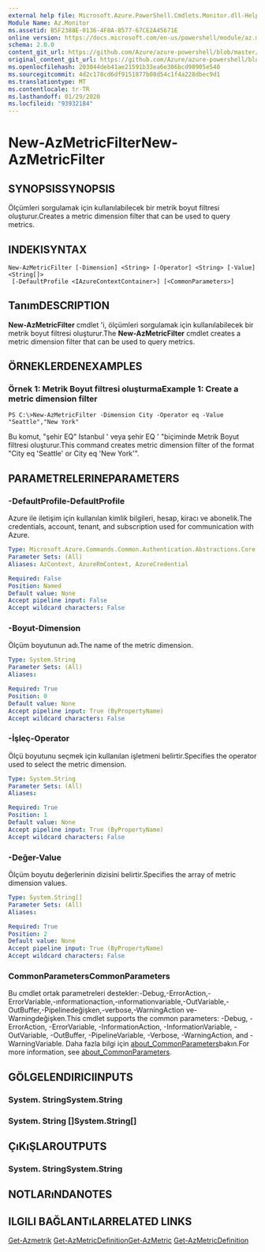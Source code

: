 ```yaml
---
external help file: Microsoft.Azure.PowerShell.Cmdlets.Monitor.dll-Help.xml
Module Name: Az.Monitor
ms.assetid: B5F2388E-0136-4F8A-8577-67CE2A45671E
online version: https://docs.microsoft.com/en-us/powershell/module/az.monitor/new-azmetricfilter
schema: 2.0.0
content_git_url: https://github.com/Azure/azure-powershell/blob/master/src/Monitor/Monitor/help/New-AzMetricFilter.md
original_content_git_url: https://github.com/Azure/azure-powershell/blob/master/src/Monitor/Monitor/help/New-AzMetricFilter.md
ms.openlocfilehash: 203044deb41ae21591b33ea6e306bcd98905e540
ms.sourcegitcommit: 4d2c178cd6df9151877b08d54c1f4a228dbec9d1
ms.translationtype: MT
ms.contentlocale: tr-TR
ms.lasthandoff: 01/29/2020
ms.locfileid: "93932184"
---
```

# <span data-ttu-id="57d8a-101">New-AzMetricFilter</span><span class="sxs-lookup"><span data-stu-id="57d8a-101">New-AzMetricFilter</span></span>

## <span data-ttu-id="57d8a-102">SYNOPSIS</span><span class="sxs-lookup"><span data-stu-id="57d8a-102">SYNOPSIS</span></span>
<span data-ttu-id="57d8a-103">Ölçümleri sorgulamak için kullanılabilecek bir metrik boyut filtresi oluşturur.</span><span class="sxs-lookup"><span data-stu-id="57d8a-103">Creates a metric dimension filter that can be used to query metrics.</span></span>

## <span data-ttu-id="57d8a-104">INDEKI</span><span class="sxs-lookup"><span data-stu-id="57d8a-104">SYNTAX</span></span>

```
New-AzMetricFilter [-Dimension] <String> [-Operator] <String> [-Value] <String[]>
 [-DefaultProfile <IAzureContextContainer>] [<CommonParameters>]
```

## <span data-ttu-id="57d8a-105">Tanım</span><span class="sxs-lookup"><span data-stu-id="57d8a-105">DESCRIPTION</span></span>
<span data-ttu-id="57d8a-106">**New-AzMetricFilter** cmdlet 'i, ölçümleri sorgulamak için kullanılabilecek bir metrik boyut filtresi oluşturur.</span><span class="sxs-lookup"><span data-stu-id="57d8a-106">The **New-AzMetricFilter** cmdlet creates a metric dimension filter that can be used to query metrics.</span></span>

## <span data-ttu-id="57d8a-107">ÖRNEKLERDEN</span><span class="sxs-lookup"><span data-stu-id="57d8a-107">EXAMPLES</span></span>

### <span data-ttu-id="57d8a-108">Örnek 1: Metrik Boyut filtresi oluşturma</span><span class="sxs-lookup"><span data-stu-id="57d8a-108">Example 1: Create a metric dimension filter</span></span>
```
PS C:\>New-AzMetricFilter -Dimension City -Operator eq -Value "Seattle","New York"
```

<span data-ttu-id="57d8a-109">Bu komut, "şehir EQ" Istanbul ' veya şehir EQ ' "biçiminde Metrik Boyut filtresi oluşturur.</span><span class="sxs-lookup"><span data-stu-id="57d8a-109">This command creates metric dimension filter of the format "City eq 'Seattle' or City eq 'New York'".</span></span>

## <span data-ttu-id="57d8a-110">PARAMETRELERINE</span><span class="sxs-lookup"><span data-stu-id="57d8a-110">PARAMETERS</span></span>

### <span data-ttu-id="57d8a-111">-DefaultProfile</span><span class="sxs-lookup"><span data-stu-id="57d8a-111">-DefaultProfile</span></span>
<span data-ttu-id="57d8a-112">Azure ile iletişim için kullanılan kimlik bilgileri, hesap, kiracı ve abonelik.</span><span class="sxs-lookup"><span data-stu-id="57d8a-112">The credentials, account, tenant, and subscription used for communication with Azure.</span></span>

```yaml
Type: Microsoft.Azure.Commands.Common.Authentication.Abstractions.Core.IAzureContextContainer
Parameter Sets: (All)
Aliases: AzContext, AzureRmContext, AzureCredential

Required: False
Position: Named
Default value: None
Accept pipeline input: False
Accept wildcard characters: False
```

### <span data-ttu-id="57d8a-113">-Boyut</span><span class="sxs-lookup"><span data-stu-id="57d8a-113">-Dimension</span></span>
<span data-ttu-id="57d8a-114">Ölçüm boyutunun adı.</span><span class="sxs-lookup"><span data-stu-id="57d8a-114">The name of the metric dimension.</span></span> 

```yaml
Type: System.String
Parameter Sets: (All)
Aliases:

Required: True
Position: 0
Default value: None
Accept pipeline input: True (ByPropertyName)
Accept wildcard characters: False
```

### <span data-ttu-id="57d8a-115">-İşleç</span><span class="sxs-lookup"><span data-stu-id="57d8a-115">-Operator</span></span>
<span data-ttu-id="57d8a-116">Ölçü boyutunu seçmek için kullanılan işletmeni belirtir.</span><span class="sxs-lookup"><span data-stu-id="57d8a-116">Specifies the operator used to select the metric dimension.</span></span>

```yaml
Type: System.String
Parameter Sets: (All)
Aliases:

Required: True
Position: 1
Default value: None
Accept pipeline input: True (ByPropertyName)
Accept wildcard characters: False
```

### <span data-ttu-id="57d8a-117">-Değer</span><span class="sxs-lookup"><span data-stu-id="57d8a-117">-Value</span></span>
<span data-ttu-id="57d8a-118">Ölçüm boyutu değerlerinin dizisini belirtir.</span><span class="sxs-lookup"><span data-stu-id="57d8a-118">Specifies the array of metric dimension values.</span></span>

```yaml
Type: System.String[]
Parameter Sets: (All)
Aliases:

Required: True
Position: 2
Default value: None
Accept pipeline input: True (ByPropertyName)
Accept wildcard characters: False
```

### <span data-ttu-id="57d8a-119">CommonParameters</span><span class="sxs-lookup"><span data-stu-id="57d8a-119">CommonParameters</span></span>
<span data-ttu-id="57d8a-120">Bu cmdlet ortak parametreleri destekler:-Debug,-ErrorAction,-ErrorVariable,-ınformationaction,-ınformationvariable,-OutVariable,-OutBuffer,-Pipelinedeğişken,-verbose,-WarningAction ve-Warningdeğişken.</span><span class="sxs-lookup"><span data-stu-id="57d8a-120">This cmdlet supports the common parameters: -Debug, -ErrorAction, -ErrorVariable, -InformationAction, -InformationVariable, -OutVariable, -OutBuffer, -PipelineVariable, -Verbose, -WarningAction, and -WarningVariable.</span></span> <span data-ttu-id="57d8a-121">Daha fazla bilgi için [about_CommonParameters](https://go.microsoft.com/fwlink/?LinkID=113216)bakın.</span><span class="sxs-lookup"><span data-stu-id="57d8a-121">For more information, see [about_CommonParameters](https://go.microsoft.com/fwlink/?LinkID=113216).</span></span>

## <span data-ttu-id="57d8a-122">GÖLGELENDIRICI</span><span class="sxs-lookup"><span data-stu-id="57d8a-122">INPUTS</span></span>

### <span data-ttu-id="57d8a-123">System. String</span><span class="sxs-lookup"><span data-stu-id="57d8a-123">System.String</span></span>

### <span data-ttu-id="57d8a-124">System. String []</span><span class="sxs-lookup"><span data-stu-id="57d8a-124">System.String[]</span></span>

## <span data-ttu-id="57d8a-125">ÇıKıŞLAR</span><span class="sxs-lookup"><span data-stu-id="57d8a-125">OUTPUTS</span></span>

### <span data-ttu-id="57d8a-126">System. String</span><span class="sxs-lookup"><span data-stu-id="57d8a-126">System.String</span></span>

## <span data-ttu-id="57d8a-127">NOTLARıNDA</span><span class="sxs-lookup"><span data-stu-id="57d8a-127">NOTES</span></span>

## <span data-ttu-id="57d8a-128">ILGILI BAĞLANTıLAR</span><span class="sxs-lookup"><span data-stu-id="57d8a-128">RELATED LINKS</span></span>

<span data-ttu-id="57d8a-129">[Get-Azmetrik](./Get-AzMetric.md) 
 [Get-AzMetricDefinition](./Get-AzMetricDefinition.md)</span><span class="sxs-lookup"><span data-stu-id="57d8a-129">[Get-AzMetric](./Get-AzMetric.md)
[Get-AzMetricDefinition](./Get-AzMetricDefinition.md)</span></span>

